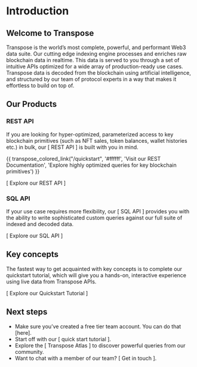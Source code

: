 # Introduction

## Welcome to Transpose
Transpose is the world’s most complete, powerful, and performant Web3 data suite. Our cutting edge indexing engine processes and enriches raw blockchain data in realtime.  This data is served to you through a set of intuitive APIs optimized for a wide array of production-ready use cases. Transpose data is decoded from the blockchain using artificial intelligence, and structured by our team of protocol experts in a way that makes it effortless to build on top of.

## Our Products

### REST API
If you are looking for hyper-optimized, parameterized access to key blockchain primitives (such as NFT sales, token balances, wallet histories etc.) in bulk, our [ REST API ] is built with you in mind.

{{ transpose_colored_link("/quickstart", '#ffffff', 'Visit our REST Documentation', 'Explore highly optimized queries for key blockchain primitives') }}

[ Explore our REST API ]
### SQL API
If your use case requires more flexibility, our [ SQL API ] provides you with the ability to write sophisticated custom queries against our full suite of indexed and decoded data.

[ Explore our SQL API ]
## Key concepts
The fastest way to get acquainted with key concepts is to complete our quickstart tutorial, which will give you a hands-on, interactive experience using live data from Transpose APIs.

[ Explore our Quickstart Tutorial ]
## Next steps
- Make sure you’ve created a free tier team account.  You can do that [here].
- Start off with our [ quick start tutorial ].
- Explore the [ Transpose Atlas ] to discover powerful queries from our community.
- Want to chat with a member of our team?  [ Get in touch ].
